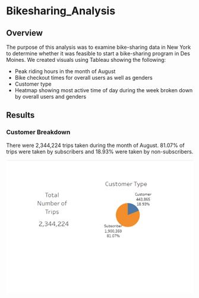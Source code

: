 # Bikesharing_Analysis
## Overview
The purpose of this analysis was to examine bike-sharing data in New York to determine whether it was feasible to start a bike-sharing program in Des Moines. We created visuals using Tableau showing the following:
- Peak riding hours in the month of August
- Bike checkout times for overall users as well as genders
- Customer type
- Heatmap showing most active time of day during the week broken down by overall users and genders

## Results

### Customer Breakdown
There were 2,344,224 trips taken during the month of August.
81.07% of trips were taken by subscribers and 18.93% were taken by non-subscribers.

![Customer Type](./Resources/Images/Customer_Type.png)


